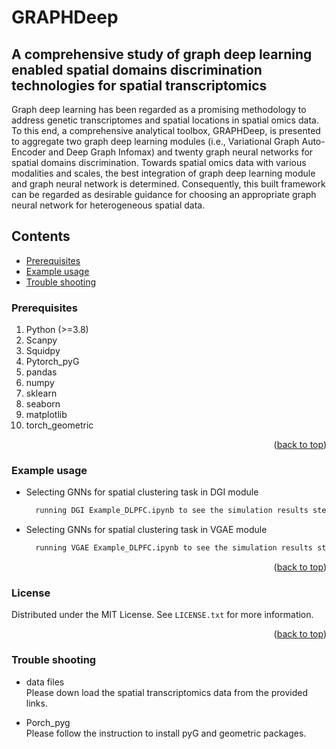 # GRAPHDeep

A comprehensive study of graph deep learning enabled spatial domains discrimination technologies for spatial transcriptomics
------
Graph deep learning has been regarded as a promising methodology to address genetic transcriptomes and spatial locations in spatial omics data. To this end, a comprehensive analytical toolbox, GRAPHDeep, is presented to aggregate two graph deep learning modules (i.e., Variational Graph Auto-Encoder and Deep Graph Infomax) and twenty graph neural networks for spatial domains discrimination. Towards spatial omics data with various modalities and scales, the best integration of graph deep learning module and graph neural network is determined. Consequently, this built framework can be regarded as desirable guidance for choosing an appropriate graph neural network for heterogeneous spatial data.
## Contents
* [Prerequisites](https://github.com/narutoten520/GRAPHDeep/edit/main/README.md#prerequisites)
* [Example usage](https://github.com/narutoten520/GRAPHDeep/edit/main/README.md#example-usage)
* [Trouble shooting](https://github.com/narutoten520/GRAPHDeep/edit/main/README.md#trouble-shooting)

### Prerequisites

1. Python (>=3.8)
2. Scanpy
3. Squidpy
4. Pytorch_pyG
5. pandas
6. numpy
7. sklearn
8. seaborn
9. matplotlib
10. torch_geometric

<p align="right">(<a href="#readme-top">back to top</a>)</p>

### Example usage
* Selecting GNNs for spatial clustering task in DGI module
  ```sh
    running DGI Example_DLPFC.ipynb to see the simulation results step by step
  ```
* Selecting GNNs for spatial clustering task in VGAE module
  ```sh
    running VGAE Example_DLPFC.ipynb to see the simulation results step by step
  ```
<p align="right">(<a href="#readme-top">back to top</a>)</p>

### License

Distributed under the MIT License. See `LICENSE.txt` for more information.

<p align="right">(<a href="#readme-top">back to top</a>)</p>

### Trouble shooting

* data files<br>
Please down load the spatial transcriptomics data from the provided links.

* Porch_pyg<br>
Please follow the instruction to install pyG and geometric packages.
